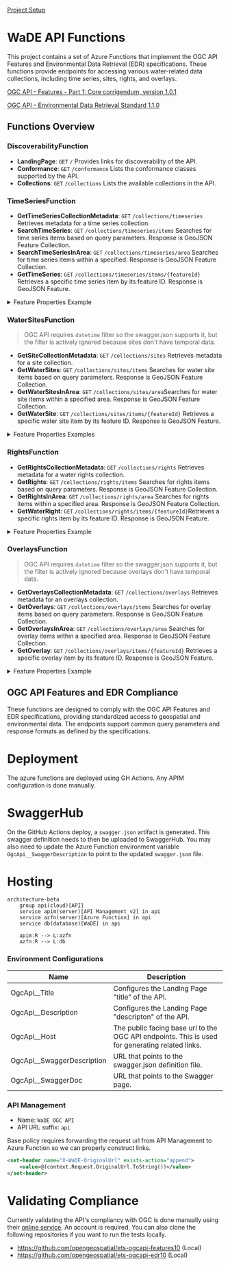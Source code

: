 [Project Setup](../../../README.md)

# WaDE API Functions

This project contains a set of Azure Functions that implement the OGC API Features and Environmental Data Retrieval (EDR) specifications. These functions provide endpoints for accessing various water-related data collections, including time series, sites, rights, and overlays.

[OGC API - Features - Part 1: Core corrigendum, version 1.0.1](https://docs.opengeospatial.org/is/17-069r4/17-069r4.html)

[OGC API - Environmental Data Retrieval Standard 1.1.0](https://docs.ogc.org/is/19-086r6/19-086r6.html)

## Functions Overview

### DiscoverabilityFunction

- **LandingPage**: `GET` `/` Provides links for discoverability of the API.
- **Conformance**: `GET` `/conformance` Lists the conformance classes supported by the API.
- **Collections**: `GET` `/collections` Lists the available collections in the API.

### TimeSeriesFunction

- **GetTimeSeriesCollectionMetadata**: `GET` `/collections/timeseries` Retrieves metadata for a time series collection.
- **SearchTimeSeries**: `GET` `/collections/timeseries/items` Searches for time series items based on query parameters. Response is GeoJSON Feature Collection.
- **SearchTimeSeriesInArea**: `GET` `/collections/timeseries/area` Searches for time series items within a specified. Response is GeoJSON Feature Collection.
- **GetTimeSeries**: `GET` `/collections/timeseries/items/{featureId}` Retrieves a specific time series item by its feature ID. Response is GeoJSON Feature.

<details>
<summary>Feature Properties Example</summary>

```json
{
    "organization": {
        "organizationUuid": "NVssro_O1",
        "organizationPurview": "Manager of Nevada's water resources",
        "organizationWebsite": "http://water.nv.gov/index.aspx",
        "organizationPhoneNumber": "775-684-2800",
        "organizationContactName": "Nevada Division of Water Resources",
        "organizationContactEmail": "bmcmenamy@water.nv.gov",
        "state": "NV"
    },
    "variableSpecific": {
        "variableSpecificUuid": "NVssro_V1",
        "variableSpecificCv": "Discharge Flow_Daily_Discharge_Surface Water",
        "variableSpecificWaDEName": "Reservoir and Observation Sites",
        "variableCv": "Discharge Flow",
        "variableWaDEName": "Discharge Flow",
        "aggregationStatisticCv": "Average",
        "aggregationInterval": 1.0,
        "aggregationIntervalUnitCv": "Daily",
        "reportYearStartMonth": "1",
        "reportYearTypeCv": "CalendarYear",
        "amountUnitCv": "CFS",
        "maximumAmountUnitCv": "CFS"
    },
    "waterSource": {
        "waterSourceUuid": "NVssro_W116",
        "waterSourceNativeId": "WaDENV_WS115",
        "waterSourceName": "Ruby Valley Spring System",
        "waterSourceTypeCv": "Surface Water",
        "waterQualityIndicatorCv": "Surface Water"
    },
    "method": {
        "methodUuid": "NVssro_M1",
        "methodName": "Surface Water Monitoring Measures",
        "methodDescription": "Measurement data is provided by reporting agencies and by regular site visits from NDWR staff.",
        "methodTypeCv": "Measured",
        "methodNemiLink": "https://data-ndwr.hub.arcgis.com/datasets/NDWR::surface-water-monitoring-measures/about",
        "applicableResourceTypeCv": "Surface Water"
    },
    "timeframeStart": "2016-06-17T00:00:00",
    "timeframeEnd": "2016-06-17T00:00:00",
    "reportYear": "2016",
    "amount": 7.85,
    "populationServed": null,
    "powerGeneratedGWh": null,
    "irrigatedAcreage": null,
    "irrigationMethod": null,
    "cropType": null,
    "communityWaterSupplySystem": null,
    "sdwisIdentifier": null,
    "associatedNativeAllocationIDs": null,
    "customerType": null,
    "allocationCropDutyAmount": null,
    "primaryUseCategoryCv": "Discharge",
    "primaryUseCategoryWaDEName": "Other",
    "powerType": null,
    "site": {
        "siteUuid": "NVssro_S1151",
        "siteNativeId": "7926.0",
        "siteName": "176  N27 E58 31BBB 1",
        "coordinateMethodCv": "Unspecified",
        "epsgCodeCv": "4326",
        "county": "Elko",
        "podOrPouSite": "Observation Site",
        "waterSources": [
        {
            "waterSourceUuid": "NVssro_W116",
            "waterSourceNativeId": "WaDENV_WS115",
            "waterSourceName": "Ruby Valley Spring System",
            "waterSourceTypeCv": "Surface Water",
            "waterQualityIndicatorCv": "Surface Water"
        }
        ]
    }
}
```
</details>

### WaterSitesFunction

> OGC API requires `datetime` filter so the swagger.json supports it, but the filter is actively ignored because sites don't have temporal data.

- **GetSiteCollectionMetadata**: `GET` `/collections/sites` Retrieves metadata for a site collection.
- **GetWaterSites**: `GET` `/collections/sites/items` Searches for water site items based on query parameters. Response is GeoJSON Feature Collection.
- **GetWaterSitesInArea**: `GET` `/collections/sites/area`Searches for water site items within a specified area. Response is GeoJSON Feature Collection.
- **GetWaterSite**: `GET` `/collections/sites/items/{featureId}` Retrieves a specific water site item by its feature ID. Response is GeoJSON Feature.

<details>
<summary>Feature Properties Examples</summary>  

```json
{
    "siteUuid": "COssro_S1",
    "siteNativeId": "100539",
    "siteName": "MIDDLEMIST DITCH 2",
    "usgsSiteId": null,
    "siteTypeCv": "DITCH",
    "siteTypeWaDEName": "Canal / Ditch / Diversion",
    "coordinateMethodCv": "Unspecified",
    "coordinateAccuracy": null,
    "gnisCodeCv": "195017.0",
    "epsgCodeCv": "4326",
    "nhdNetworkStatusCv": null,
    "nhdProductCv": null,
    "stateCv": null,
    "huc8": null,
    "huc12": null,
    "county": "ELBERT",
    "podOrPouSite": "Observation Site",
    "waterSources": [
        {
        "waterSourceUuid": "COssro_W1",
        "waterSourceNativeId": "WaDECO_WS1",
        "waterSourceName": "MIDDLEMIST CREEK",
        "waterSourceTypeCv": "Surface Water",
        "waterQualityIndicatorCv": "Fresh"
        }
    ]
}
```
</details>

### RightsFunction

- **GetRightsCollectionMetadata**: `GET` `/collections/rights` Retrieves metadata for a water rights collection.
- **GetRights**: `GET` `/collections/rights/items` Searches for rights items based on query parameters. Response is GeoJSON Feature Collection.
- **GetRightsInArea**: `GET` `/collections/rights/area` Searches for rights items within a specified area. Response is GeoJSON Feature Collection.
- **GetWaterRight**: `GET` `/collections/rights/items/{featureId}`Retrieves a specific rights item by its feature ID. Response is GeoJSON Feature.

<details>
<summary>Feature Properties Example</summary>

```json
{
    "allocationUuid": "NDwr_WR1002_1199",
    "allocationNativeId": "1002_1199",
    "allocationOwner": "Nd Game And Fish Dept",
    "allocationTypeCv": "Prior Appropriation",
    "allocationTypeWaDEName": "Prior Appropriation",
    "allocationApplicationDate": "1962-08-02T00:00:00",
    "allocationPriorityDate": "1961-12-28T00:00:00",
    "allocationLegalStatusCv": "Active",
    "allocationLegalStatusWaDEName": "Active",
    "allocationExpirationDate": null,
    "allocationChangeApplicationIndicator": null,
    "legacyAllocationIDs": null,
    "irrigatedAcreage": 0,
    "allocationBasisCv": "WaDE Blank",
    "allocationTimeframeStart": null,
    "allocationTimeframeEnd": null,
    "dataPublicationDate": "2024-09-17T00:00:00",
    "allocationCropDutyAmount": null,
    "allocationFlow_CFS": 0,
    "allocationVolume_AF": 950,
    "populationServed": null,
    "generatedPowerCapacityMW": null,
    "allocationCommunityWaterSupplySystem": null,
    "sdwisIdentifierCv": null,
    "ownerClassificationCV": "Private",
    "ownerClassificationWaDEName": "Private",
    "method": {
        "methodUuid": "NDwr_M1",
        "methodName": "North Dakota Water Rights Method",
        "methodDescription": "This data is provided by the ND Department of Water Resources for your convenience. This data is provisional. This service is provided \u0022AS IS\u0022 and without warranty of any kind, either express or implied. No warranty, either expressed or implied, is made regarding the accuracy or utility of the data or information presented at this site. The ND Department of Water Resources is not responsible for any errors or damages that may occur resulting from the use or mis-use of the data that is provided at this site. If you have any questions regarding the data, generation methods, or errors, please direct any these comments to Chris Bader at ND Department of Water Resources. Phone: (701) 328-4771 E-Mail: cbader@nd.gov",
        "methodTypeCv": "Legal Processes",
        "methodNemiLink": "https://www.swc.nd.gov/reg_approp/waterpermits/",
        "applicableResourceTypeCv": "Surface Water and Groundwater"
    },
    "variableSpecific": {
        "variableSpecificUuid": "NDwr_V1",
        "variableSpecificCv": "Allocation",
        "variableSpecificWaDEName": "Allocation",
        "variableCv": "Allocation",
        "variableWaDEName": "Demand",
        "aggregationStatisticCv": "Average",
        "aggregationInterval": 1.0,
        "aggregationIntervalUnitCv": "Year",
        "reportYearStartMonth": "10",
        "reportYearTypeCv": "WaterYear",
        "amountUnitCv": "CFS",
        "maximumAmountUnitCv": "AF"
    },
    "beneficialUses": [
        {
        "beneficialUseCv": "Recreation",
        "beneficialUseWaDEName": "Recreation",
        "consumptionCategoryType": "Consumptive"
        }
    ],
    "organization": {
        "organizationUuid": "NDwr_O1",
        "organizationPurview": "The DWR was created in 2021 by Legislative action.  DWR has the authority to investigate, plan, construct, and develop water-related projects, and serves as a mechanism to financially support those efforts throughout North Dakota.",
        "organizationWebsite": "https://www.swc.nd.gov/",
        "organizationPhoneNumber": "(701) 328-2750",
        "organizationContactName": "Chris Bader",
        "organizationContactEmail": "cbader@nd.gov",
        "state": "ND"
    },
    "exemptOfVolumeFlowPriority": false
}
```
</details>

### OverlaysFunction

> OGC API requires `datetime` filter so the swagger.json supports it, but the filter is actively ignored because overlays don't have temporal data.

- **GetOverlaysCollectionMetadata**: `GET` `/collections/overlays` Retrieves metadata for an overlays collection.
- **GetOverlays**: `GET` `/collections/overlays/items` Searches for overlay items based on query parameters. Response is GeoJSON Feature Collection.
- **GetOverlaysInArea**: `GET` `/collections/overlays/area` Searches for overlay items within a specified area. Response is GeoJSON Feature Collection.
- **GetOverlay**: `GET` `/collections/overlays/items/{featureId}` Retrieves a specific overlay item by its feature ID. Response is GeoJSON Feature.

<details>
<summary>Feature Properties Example</summary>

```json
{
    "regulatoryOverlayUuid": "NMov_RO0SWCDb",
    "regulatoryOverlayNativeId": "0SWCDb",
    "regulatoryName": "Border",
    "regulatoryDescription": "Conserve and develop the natural resources of the state",
    "regulatoryStatusCv": "Active",
    "oversightAgency": "New Mexico Department of Agriculture",
    "regulatoryStatute": null,
    "regulatoryStatuteLink": "https://nmdeptag.nmsu.edu/statutes-and-rules.html",
    "statutoryEffectiveDate": "1978-01-01",
    "statutoryEndDate": null,
    "regulatoryOverlayTypeCv": "Soil Water Conservation District",
    "waterSourceTypeCv": "Surface and Groundwater",
    "reportingAreas": [
        {
        "reportingUnitUuid": "NMov_RU0SWCDb",
        "reportingUnitNativeId": "0SWCDb",
        "reportingUnitName": "Border",
        "reportingUnitTypeCv": "Soil Water Conservation District",
        "reportingUnitTypeWaDEName": "Custom - Medium",
        "state": "NM",
        "epsgCodeCv": "4326"
        }
    ]
}
```
</details>

## OGC API Features and EDR Compliance

These functions are designed to comply with the OGC API Features and EDR specifications, providing standardized access to geospatial and environmental data. The endpoints support common query parameters and response formats as defined by the specifications.

# Deployment

The azure functions are deployed using GH Actions. Any APIM configuration is done manually.

# SwaggerHub
On the GitHub Actions deploy, a `swagger.json` artifact is generated. This swagger definition needs to then be uploaded to SwaggerHub. You may also need to update the Azure Function environment variable `OgcApi__SwaggerDescription` to point to the updated `swagger.json` file.

# Hosting

```mermaid
architecture-beta
    group api(cloud)[API]
    service apim(server)[API Management v2] in api
    service azfn(server)[Azure Function] in api
    service db(database)[WaDE] in api

    apim:R --> L:azfn
    azfn:R --> L:db
```

### Environment Configurations
| Name | Description |
| ---- | ----------- |
| OgcApi__Title | Configures the Landing Page "title" of the API. |
| OgcApi__Description | Configures the Landing Page "descripton" of the API.|
| OgcApi__Host | The public facing base url to the OGC API endpoints. This is used for generating related links. |
| OgcApi__SwaggerDescription | URL that points to the swagger.json definition file. |
| OgcApi__SwaggerDoc | URL that points to the Swagger page. |

### API Management

- Name: `WaDE OGC API`
- API URL suffix: `api`

Base policy requires forwarding the request url from API Management to Azure Function so we can properly construct links.

```xml
<set-header name="X-WaDE-OriginalUrl" exists-action="append">
    <value>@(context.Request.OriginalUrl.ToString())</value>
</set-header>
```

# Validating Compliance

Currently validating the API's compliancy with OGC is done manually using their [online service](https://cite.opengeospatial.org/teamengine/viewSessions.jsp). An account is required. You can also clone the following repositories if you want to run the tests locally.

- https://github.com/opengeospatial/ets-ogcapi-features10 (Local)
- https://github.com/opengeospatial/ets-ogcapi-edr10 (Local)
